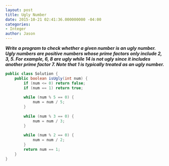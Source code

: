 ```yaml
---
layout: post
title: Ugly Number
date: 2015-10-21 02:41:36.000000000 -04:00
categories:
- Integer
author: Jason
---
```

<p><strong><em>Write a program to check whether a given number is an ugly number. Ugly numbers are positive numbers whose prime factors only include 2, 3, 5. For example, 6, 8 are ugly while 14 is not ugly since it includes another prime factor 7. Note that 1 is typically treated as an ugly number.</em></strong><br />


``` java
public class Solution {
    public boolean isUgly(int num) {
        if (num <= 0) return false;
        if (num == 1) return true;
        
        while (num % 5 == 0) {
            num = num / 5;
        }
        
        while (num % 3 == 0) {
            num = num / 3;
        }
        
        while (num % 2 == 0) {
            num = num / 2;
        }
        return num == 1;
    }
}
```
